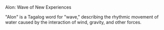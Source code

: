 Alon: Wave of New Experiences

"Alon" is a Tagalog word for "wave," describing the rhythmic movement of water caused by the interaction of wind, gravity, and other forces.
